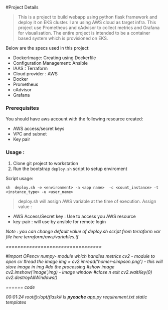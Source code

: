 #Project Details
> This is a project to build webapp using python flask framework and deploy it on EKS cluster. I am using AWS cloud as target infra. This project use Prometheus and cAdvisor to collect metrics and  Grafana for  visualisation. The entire project is intended to be a container based system which is provisioned on EKS. 

Below are the specs used in this project:
* DockerImage: Creating using Dockerfile
* Configuration Management: Ansible
* IAAS : Terraform
* Cloud provider : AWS
* Docker
* Prometheus
* cAdvisor
* Grafana

### Prerequisites
You should have aws account with  the following resource created:
* AWS access/secret keys
* VPC and subnet
* Key pair 

### Usage :

1) Clone git project to workstation
2) Run the bootstrap ```deploy.sh``` script to setup enviroment 

Script usage:

```sh  deploy.sh -e <environment> -a <app name>  -c <count_instance> -t <instance_type> -u <user_name>```

> deploy.sh will assign AWS variable at the time of execution.
Assign value :
+ AWS Access/Secret key : Use to access you AWS resource
+ key-pair :  will use by ansible for remote login

<em>Note : you can change default value of deploy.sh script from terraform var file here terraform/aws/variables.tf <em>
  
  
 ================================= 


#import OPencv
numpy- module which handles metrics
cv2 - module to open cv
#read the image
img = cv2.imread('homer-simpson.png') - this will store image in img
#do the processing
#show image
cv2.imshow('image',img) - image window
#close n exit
cv2.waitKey(0)
cv2.destroyAllWindows()

====== code

00:01:24 root@:/opt/flask# ls
__pycache__  app.py  requirement.txt  static  templates
